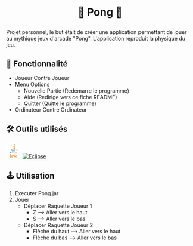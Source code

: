 # <p align="center">🏓 Pong 👾</p>

Projet personnel, le but était de créer une application permettant de jouer au mythique jeux d'arcade "Pong". L'application reproduit la physique du jeu.

## 🧐 Fonctionnalité

- Joueur Contre Joueur
- Menu Options
  - Nouvelle Partie (Redémarre le programme)
  - Aide (Redirige vers ce fiche README)
  - Quitter (Quitte le programme)
- Ordinateur Contre Ordinateur

## 🛠️ Outils utilisés

<a href="https://github.com/topics/c"><img src="https://raw.githubusercontent.com/github/explore/5b3600551e122a3277c2c5368af2ad5725ffa9a1/topics/java/java.png" alt="Java" width="40" height="40"/></a>
<a href="https://www.eclipse.org/"><img src="https://www.eclipse.org/downloads/assets/public/images/logo-eclipse.png" alt="Eclipse" width="40" height="40"/></a>

## 🕹️ Utilisation

1. Executer Pong.jar
2. Jouer
   - Déplacer Raquette Joueur 1
     - Z --> Aller vers le haut
     - S --> Aller vers le bas
   - Déplacer Raquette Joueur 2
     - Flèche du haut --> Aller vers le haut
     - Flèche du bas --> Aller vers le bas
